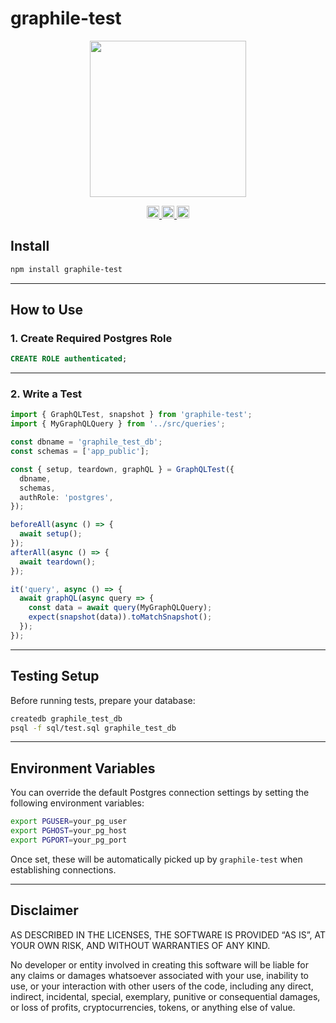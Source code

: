 # graphile-test

<p align="center" width="100%">
  <img height="250" src="https://github.com/user-attachments/assets/d0456af5-b6e9-422e-a45d-2574d5be490f" />
</p>

<p align="center" width="100%">
  <a href="https://github.com/launchql/launchql/actions/workflows/run-tests.yaml">
    <img height="20" src="https://github.com/launchql/launchql/actions/workflows/run-tests.yaml/badge.svg" />
  </a>
  <a href="https://github.com/launchql/launchql/blob/main/LICENSE">
    <img height="20" src="https://img.shields.io/badge/license-MIT-blue.svg"/>
  </a>
  <a href="https://www.npmjs.com/package/graphile-test">
    <img height="20" src="https://img.shields.io/github/package-json/v/launchql/launchql?filename=packages%2Fgraphile-test%2Fpackage.json"/>
  </a>
</p>

## Install

```sh
npm install graphile-test
```

---

## How to Use

### 1. Create Required Postgres Role

```sql
CREATE ROLE authenticated;
```

---

### 2. Write a Test

```ts
import { GraphQLTest, snapshot } from 'graphile-test';
import { MyGraphQLQuery } from '../src/queries';

const dbname = 'graphile_test_db';
const schemas = ['app_public'];

const { setup, teardown, graphQL } = GraphQLTest({
  dbname,
  schemas,
  authRole: 'postgres',
});

beforeAll(async () => {
  await setup();
});
afterAll(async () => {
  await teardown();
});

it('query', async () => {
  await graphQL(async query => {
    const data = await query(MyGraphQLQuery);
    expect(snapshot(data)).toMatchSnapshot();
  });
});
```

---

## Testing Setup

Before running tests, prepare your database:

```sh
createdb graphile_test_db
psql -f sql/test.sql graphile_test_db
```

---

## Environment Variables

You can override the default Postgres connection settings by setting the following environment variables:

```sh
export PGUSER=your_pg_user
export PGHOST=your_pg_host
export PGPORT=your_pg_port
```

Once set, these will be automatically picked up by `graphile-test` when establishing connections.

---

## Disclaimer

AS DESCRIBED IN THE LICENSES, THE SOFTWARE IS PROVIDED “AS IS”, AT YOUR OWN RISK, AND WITHOUT WARRANTIES OF ANY KIND.

No developer or entity involved in creating this software will be liable for any claims or damages whatsoever associated with your use, inability to use, or your interaction with other users of the code, including any direct, indirect, incidental, special, exemplary, punitive or consequential damages, or loss of profits, cryptocurrencies, tokens, or anything else of value.
